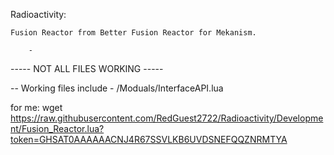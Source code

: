 Radioactivity: 

    Fusion Reactor from Better Fusion Reactor for Mekanism.

        -

        
----- NOT ALL FILES WORKING -----

 -- Working files include
     - /Moduals/InterfaceAPI.lua






































for me: wget https://raw.githubusercontent.com/RedGuest2722/Radioactivity/Development/Fusion_Reactor.lua?token=GHSAT0AAAAAACNJ4R67SSVLKB6UVDSNEFQQZNRMTYA
